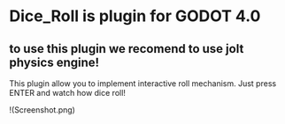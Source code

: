 # Dice_Roll is plugin for GODOT 4.0
## to use this plugin we recomend to use jolt physics engine!

This plugin allow you to implement interactive roll mechanism.
Just press ENTER and watch how dice roll!

!(Screenshot.png)